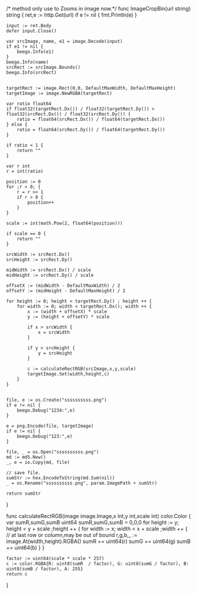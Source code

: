 /* method only use to Zooms in image now.*/
func ImageCropBin(url string) string {
	ret,e := http.Get(url)
	if e != nil {
		fmt.Println(e)
	}

	input := ret.Body
	defer input.Close()

	var srcImage, name, e1 = image.Decode(input)
	if e1 != nil {
		beego.Info(e1)
	}
	beego.Info(name)
	srcRect := srcImage.Bounds()
	beego.Info(srcRect)


	targetRect := image.Rect(0,0, DefaultMaxWidth, DefaultMaxHeight)
	targetImage := image.NewRGBA(targetRect)

	var ratio float64
	if float32(targetRect.Dx()) / float32(targetRect.Dy()) > float32(srcRect.Dx()) / float32(srcRect.Dy()) {
		ratio = float64(srcRect.Dx()) / float64(targetRect.Dx())
	} else {
		ratio = float64(srcRect.Dy()) / float64(targetRect.Dy())
	}

	if ratio < 1 {
		return ""
	}

	var r int
	r = int(ratio)

	position := 0
	for ;r > 0; {
		r = r >> 1
		if r > 0 {
			position++
		}
	}

	scale := int(math.Pow(2, float64(position)))

	if scale == 0 {
		return ""
	}

	srcWidth := srcRect.Dx()
	srcHeight := srcRect.Dy()

	midWidth := srcRect.Dx() / scale
	midHeight := srcRect.Dy() / scale

	offsetX := (midWidth - DefaultMaxWidth) / 2
	offsetY := (midHeight - DefaultMaxHeight) / 2

	for height := 0; height < targetRect.Dy() ; height ++ {
		for width := 0; width < targetRect.Dx(); width ++ {
			x := (width + offsetX) * scale
			y := (height + offsetY) * scale

			if x > srcWidth {
				x = srcWidth
			}

			if y > srcHeight {
				y = srcHeight
			}

			c := calculateRectRGB(srcImage,x,y,scale)
			targetImage.Set(width,height,c)
		}
	}


	file, e := os.Create("ssssssssss.png")
	if e != nil {
		beego.Debug("1234:",e)
	}

	e = png.Encode(file, targetImage)
	if e != nil {
		beego.Debug("123:",e)
	}

	file, _ = os.Open("ssssssssss.png")
	md := md5.New()
	_, e = io.Copy(md, file)

	// save file.
	sumStr := hex.EncodeToString(md.Sum(nil))
	_ = os.Rename("ssssssssss.png", param.ImagePath + sumStr)

	return sumStr
}

func calculateRectRGB(image image.Image,x int,y int,scale int) color.Color {
	var sumR,sumG,sumB uint64
	sumR,sumG,sumB = 0,0,0
	for height := y; height < y + scale ;height ++  {
		for width := x; width < x + scale ;width ++  {
			// at last row or column,may be out of bound
			r,g,b,_ := image.At(width,height).RGBA()
			sumR += uint64(r)
			sumG += uint64(g)
			sumB += uint64(b)
		}
	}

	factor := uint64(scale * scale * 257)
	c := color.RGBA{R: uint8(sumR  / factor), G: uint8(sumG / factor), B: uint8(sumB / factor), A: 255}
	return c
}
